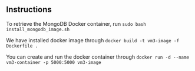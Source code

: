 ## Instructions

To retrieve the MongoDB Docker container, run `sudo bash install_mongodb_image.sh`

We have installed docker image through `docker build -t vm3-image -f Dockerfile .`


You can create and run the docker container through
`docker run -d --name vm3-container -p 5000:5000 vm3-image`
